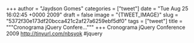 
+++
author = "Jaydson Gomes"
categories = ["tweet"]
date = "Tue Aug 25 16:02:45 +0000 2009"
draft = false
image = "{TWEET_IMAGE}"
slug = "5372f30e173df20bcca421c2af27a6259ebf5df0"
tags = ["tweet"]
title = """Cronograma jQuery Confere..."""
+++
Cronograma jQuery Conference 2009 http://tinyurl.com/nbsyok #jquery
